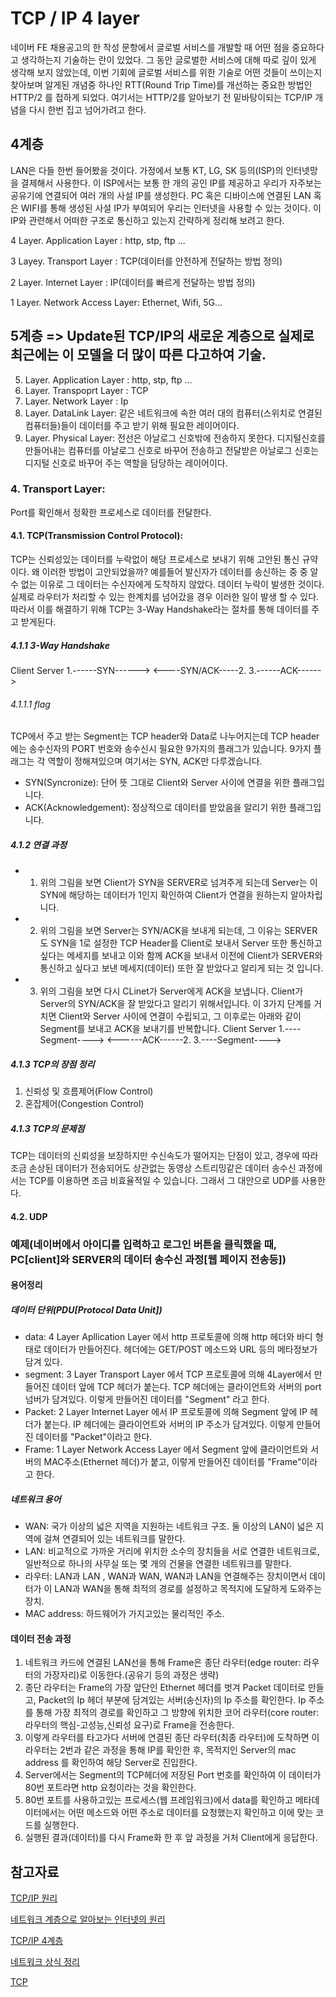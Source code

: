 # TCP / IP 4 layer
네이버 FE 채용공고의 한 작성 문항에서 글로벌 서비스를 개발할 때 어떤 점을 중요하다고 생각하는지 기술하는 란이 있었다.
그 동안 글로벌한 서비스에 대해 따로 깊이 있게 생각해 보지 않았는데, 이번 기회에 글로벌 서비스를 위한 기술로 어떤 것들이 쓰이는지 찾아보며
알게된 개념중 하나인 RTT(Round Trip Time)를 개선하는 중요한 방법인 HTTP/2 를 접하게 되었다. 여기서는 HTTP/2를 알아보기 전
밑바탕이되는 TCP/IP 개념을 다시 한번 집고 넘어가려고 한다.

## 4계층
LAN은 다들 한번 들어봤을 것이다. 가정에서 보통 KT, LG, SK 등의(ISP)의 인터넷망을 결제해서 사용한다. 
이 ISP에서는 보통 한 개의 공인 IP를 제공하고 우리가 자주보는 공유기에 연결되어 여러 개의 사설 IP를 생성한다. 
PC 혹은 디바이스에 연결된 LAN 혹은 WIFI를 통해 생성된 사설 IP가 부여되어 우리는 인터넷을 사용할 수 있는 것이다.
이 IP와 관련해서 어떠한 구조로 통신하고 있는지 간략하게 정리해 보려고 한다.

4 Layer. Application Layer : http, stp, ftp ...

3 Layey. Transport Layer : TCP(데이터를 안전하게 전달하는 방법 정의)

2 Layer. Internet Layer : IP(데이터를 빠르게 전달하는 방법 정의)

1 Layer. Network Access Layer: Ethernet, Wifi, 5G...

## 5계층 => Update된 TCP/IP의 새로운 계층으로 실제로 최근에는 이 모델을 더 많이 따른 다고하여 기술.
5. Layer. Application Layer : http, stp, ftp ...
4. Layer. Transpoprt Layer : TCP
3. Layer. Network Layer : Ip
2. Layer. DataLink Layer: 같은 네트워크에 속한 여러 대의 컴퓨터(스위치로 연결된 컴퓨터들)들이 데이터를 주고 받기 위해 필요한 레이어이다.
1. Layer. Physical Layer: 전선은 아날로그 신호밖에 전송하지 못한다. 디지털신호를 만들어내는 컴퓨터를 아날로그 신호로 바꾸어 전송하고 
전달받은 아날로그 신호는 디지털 신호로 바꾸어 주는 역할을 담당하는 레이어이다.

### 4. Transport Layer:
Port를 확인해서 정확한 프로세스로 데이터를 전달한다.

#### 4.1. TCP(Transmission Control Protocol): 
TCP는 신뢰성있는 데이터를 누락없이 해당 프로세스로 보내기 위해 고안된 통신 규약이다.
왜 이러한 방법이 고안되었을까? 예를들어 발신자가 데이터를 송신하는 중 중 알 수 없는 이유로 그 데이터는 수신자에게 도착하지 않았다.
데이터 누락이 발생한 것이다. 실제로 라우터가 처리할 수 있는 한계치를 넘어갔을 경우 이러한 일이 발생 할 수 있다. 따라서 이를 해결하기 위해
TCP는 3-Way Handshake라는 절차를 통해 데이터를 주고 받게된다.
##### 4.1.1 3-Way Handshake
Client                 Server
     1.------SYN------>
      <----SYN/ACK-----2.
     3.------ACK------>
###### 4.1.1.1 flag
TCP에서 주고 받는 Segment는 TCP header와 Data로 나누어지는데 TCP header에는 송수신자의 PORT 번호와 송수신시 필요한 9가지의 플래그가 있습니다. 9가지 플래그는 각 역할이 정해져있으며 여기서는 SYN, ACK만 다루겠습니다.  
- SYN(Syncronize): 단어 뜻 그대로 Client와 Server 사이에 연결을 위한 플래그입니다.
- ACK(Acknowledgement): 정상적으로 데이터를 받았음을 알리기 위한 플래그입니다. 
##### 4.1.2 연결 과정
- 1. 위의 그림을 보면 Client가 SYN을 SERVER로 넘겨주게 되는데 Server는 이 SYN에 해당하는 데이터가 1인지 확인하여 Client가 연결을 원하는지 알아차립니다.
- 2. 위의 그림을 보면 Server는 SYN/ACK을 보내게 되는데, 그 이유는 SERVER도 SYN을 1로 설정한 TCP Header를 Client로 보내서 Server 또한 통신하고 싶다는 메세지를 보내고 이와 함께 ACK을 보내서 이전에 Client가 SERVER와 통신하고 싶다고 보낸 메세지(데이터) 또한 잘 받았다고 알리게 되는 것 입니다.  
- 3. 위의 그림을 보면 다시 CLinet가 Server에게 ACK을 보냅니다. Client가 Server의 SYN/ACK을 잘 받았다고 알리기 위해서입니다.
이 3가지 단계를 거치면 Client와 Server 사이에 연결이 수립되고, 그 이후로는 아래와 같이 Segment를 보내고 ACK을 보내기를 반복합니다.
Client                 Server
     1.----Segment---->
      <------ACK------2.
     3.----Segment---->
##### 4.1.3 TCP의 장점 정리
1. 신뢰성 및 흐름제어(Flow Control)
2. 혼잡제어(Congestion Control)
##### 4.1.3 TCP의 문제점
TCP는 데이터의 신뢰성을 보장하지만 수신속도가 떨어지는 단점이 있고, 경우에 따라 조금 손상된 데이터가 전송되어도 상관없는 동영상 스트리밍같은
데이터 송수신 과정에서는 TCP를 이용하면 조금 비효율적일 수 있습니다. 그래서 그 대안으로 UDP를 사용한다.

#### 4.2. UDP

### 예제(네이버에서 아이디를 입력하고 로그인 버튼을 클릭했을 때, PC[client]와 SERVER의 데이터 송수신 과정[웹 페이지 전송등])

#### 용어정리
##### 데이터 단위(PDU[Protocol Data Unit])
- data: 4 Layer Apllication Layer 에서 http 프로토콜에 의해 http 헤더와 바디 형태로 데이터가 만들어진다. 헤더에는 GET/POST 메소드와 URL 등의 메타정보가 담겨 있다.
- segment: 3 Layer Transport Layer 에서 TCP 프로토콜에 의해 4Layer에서 만들어진 데이터 앞에 TCP 헤더가 붙는다. TCP 헤더에는 클라이언트와 서버의
port 넘버가 담겨있다. 이렇게 만들어진 데이터를 "Segment" 라고 한다.
- Packet: 2 Layer Internet Layer 에서 IP 프로토콜에 의해 Segment 앞에 IP 헤더가 붙는다. IP 헤더에는 클라이언트와 서버의 IP 주소가 담겨있다.
이렇게 만들어진 데이터를 "Packet"이라고 한다.
- Frame: 1 Layer Network Access Layer 에서 Segment 앞에 클라이언트와 서버의 MAC주소(Ethernet 헤더)가 붙고, 이렇게 만들어진 데이터를 "Frame"이라고 한다.

##### 네트워크 용어
- WAN: 국가 이상의 넓은 지역을 지원하는 네트워크 구조. 둘 이상의 LAN이 넓은 지역에 걸쳐 연결되어 있는 네트워크를 말한다.
- LAN: 비교적으로 가까운 거리에 위치한 소수의 장치들을 서로 연결한 네트워크로, 일반적으로 하나의 사무실 또는 몇 개의 건물을 연결한 네트워크를 말한다. 
- 라우터: LAN과 LAN , WAN과 WAN, WAN과 LAN을 연결해주는 장치이면서 데이터가 이 LAN과 WAN을 통해 최적의 경로를 설정하고 목적지에 도달하게 도와주는 장치.
- MAC address: 하드웨어가 가지고있는 물리적인 주소.
#### 데이터 전송 과정
1. 네트워크 카드에 연결된 LAN선을 통해 Frame은 종단 라우터(edge router: 라우터의 가장자리)로 이동한다.(공유기 등의 과정은 생략)
2. 종단 라우터는 Frame의 가장 앞단인 Ethernet 헤더를 벗겨 Packet 데이터로 만들고, Packet의 Ip 헤더 부분에 담겨있는 서버(송신자)의 Ip 주소를 확인한다.
Ip 주소를 통해 가장 최적의 경로를 확인하고 그 방향에 위치한 코어 라우터(core router: 라우터의 핵심-고성능,신뢰성 요구)로 Frame을 전송한다.
3. 이렇게 라우터를 타고가다 서버에 연결된 종단 라우터(최종 라우터)에 도착하면 이 라우터는 2번과 같은 과정을 통해 IP를 확인한 후,
목적지인 Server의 mac address 를 확인하여 해당 Server로 진입한다. 
4. Server에서는 Segment의 TCP헤더에 저장된 Port 번호를 확인하여 이 데이터가 80번 포트라면 http 요청이라는 것을 확인한다.
5. 80번 포트를 사용하고있는 프로세스(웹 프레임워크)에서 data를 확인하고 메타데이터에서는 어떤 메소드와 어떤 주소로 데이터를 요청했는지 
확인하고 이에 맞는 코드를 실행한다.
6. 실행된 결과(데이터)를 다시 Frame화 한 후 앞 과정을 거처 Client에게 응답한다.


## 참고자료
[TCP/IP 원리](https://www.youtube.com/watch?v=W9uosPORF8Y&t=479s)

[네트워크 계층으로 알아보는 인터넷의 원리](https://www.youtube.com/watch?v=6jo2OYPK7k0&t=294s)

[TCP/IP 4계층](https://ryusae.tistory.com/4)

[네트워크 상식 정리](https://blog.naver.com/park30420/221973149468)

[TCP](https://namu.wiki/w/TCP)



